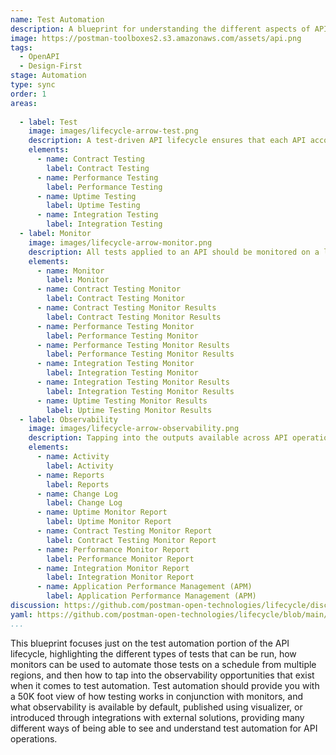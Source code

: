 ```yaml
---
name: Test Automation
description: A blueprint for understanding the different aspects of API test automation.
image: https://postman-toolboxes2.s3.amazonaws.com/assets/api.png
tags:
  - OpenAPI
  - Design-First
stage: Automation
type: sync
order: 1
areas:  
   
  - label: Test
    image: images/lifecycle-arrow-test.png
    description: A test-driven API lifecycle ensures that each API accomplishes the intended purpose it was developed for, providing manual and automated ways to ensure an API hasn't changed unexpectedly, is as performant as required, and meets the security expectations of everyone involved, helping establish a high quality of service consistently across all APIs.
    elements:
      - name: Contract Testing
        label: Contract Testing   
      - name: Performance Testing
        label: Performance Testing       
      - name: Uptime Testing
        label: Uptime Testing       
      - name: Integration Testing
        label: Integration Testing      
  - label: Monitor
    image: images/lifecycle-arrow-monitor.png
    description: All tests applied to an API should be monitored on a logical schedule and from relevant geographic regions, monitoring that APIs aren't breaking their contract, falling below their agreed upon service level agreement (SLA), or becoming a security risk, helping automate the quality of service across APIs in a way that allows teams to be as productive as possible.
    elements:
      - name: Monitor
        label: Monitor
      - name: Contract Testing Monitor
        label: Contract Testing Monitor  
      - name: Contract Testing Monitor Results
        label: Contract Testing Monitor Results           
      - name: Performance Testing Monitor
        label: Performance Testing Monitor  
      - name: Performance Testing Monitor Results   
        label: Performance Testing Monitor Results                             
      - name: Integration Testing Monitor
        label: Integration Testing Monitor   
      - name: Integration Testing Monitor Results
        label: Integration Testing Monitor Results   
      - name: Uptime Testing Monitor Results
        label: Uptime Testing Monitor Results                           
  - label: Observability
    image: images/lifecycle-arrow-observability.png
    description: Tapping into the outputs available across API operations to understand what is happening with individual APIs throughout their lifecycle, but also in aggregate for domains, teams, and other logical groups, helping make API operations more visible in real time.
    elements:
      - name: Activity
        label: Activity 
      - name: Reports
        label: Reports
      - name: Change Log
        label: Change Log      
      - name: Uptime Monitor Report
        label: Uptime Monitor Report   
      - name: Contract Testing Monitor Report
        label: Contract Testing Monitor Report    
      - name: Performance Monitor Report
        label: Performance Monitor Report   
      - name: Integration Monitor Report
        label: Integration Monitor Report           
      - name: Application Performance Management (APM)  
        label: Application Performance Management (APM)          
discussion: https://github.com/postman-open-technologies/lifecycle/discussions/9
yaml: https://github.com/postman-open-technologies/lifecycle/blob/main/_blueprints/design-using-openapi.md
...
```

This blueprint focuses just on the test automation portion of the API lifecycle, highlighting the different types of tests that can be run, how monitors can be used to automate those tests on a schedule from multiple regions, and then how to tap into the observability opportunities that exist when it comes to test automation. Test automation should provide you with a 50K foot view of how testing works in conjunction with monitors, and what observability is available by default, published using visualizer, or introduced through integrations with external solutions, providing many different ways of being able to see and understand test automation for API operations.
